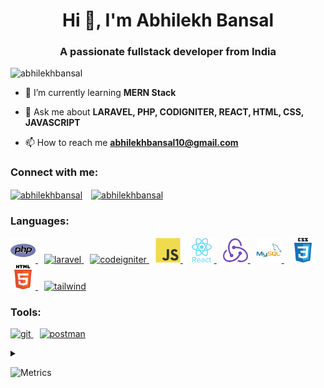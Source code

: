 <h1 align="center">Hi 👋, I'm Abhilekh Bansal</h1>

<h3 align="center">A passionate fullstack developer from India</h3>

<p align="left"> <img src="https://komarev.com/ghpvc/?username=abhilekhbansal&label=Profile%20views&color=0e75b6&style=flat" alt="abhilekhbansal" /> </p>

- 🌱 I’m currently learning **MERN Stack**

- 💬 Ask me about **LARAVEL, PHP, CODIGNITER, REACT, HTML, CSS, JAVASCRIPT**

- 📫 How to reach me **abhilekhbansal10@gmail.com**

<h3 align="left">Connect with me:</h3>
<p align="left">
<a href="https://www.linkedin.com/in/abhilekh-bansal/" style="margin-right:10px" target="blank"><img align="center" src="https://camo.githubusercontent.com/bbd5a3be2124528ab2064d49356ed845b5f9a05fc79c603e25c76c6601e28b67/68747470733a2f2f696d672e736869656c64732e696f2f62616467652f4c696e6b6564496e2d2532333030373742352e7376673f6c6f676f3d6c696e6b6564696e266c6f676f436f6c6f723d7768697465" alt="abhilekhbansal"  /></a>
<a href="https://instagram.com/abhilekhbansal" style="margin-right:10px" target="blank"><img align="center" src="https://raw.githubusercontent.com/rahuldkjain/github-profile-readme-generator/master/src/images/icons/Social/instagram.svg" alt="abhilekhbansal" height="30" width="40" /></a>
</p>

<h3 align="left">Languages:</h3>
<p align="left"> <a href="https://www.php.net" style="margin-right:10px" target="_blank" rel="noreferrer"> <img src="https://raw.githubusercontent.com/devicons/devicon/master/icons/php/php-original.svg" alt="php" width="40" height="40"/> </a> <a href="https://laravel.com/" style="margin-right:10px" target="_blank" rel="noreferrer"> <img src="https://laravel.com/img/logomark.min.svg" alt="laravel" width="40" height="40"/> </a> <a href="https://codeigniter.com" style="margin-right:10px" target="_blank" rel="noreferrer"> <img src="https://cdn.worldvectorlogo.com/logos/codeigniter.svg" alt="codeigniter" width="40" height="40"/> </a><a href="https://developer.mozilla.org/en-US/docs/Web/JavaScript" style="margin-right:10px" target="_blank" rel="noreferrer"> <img src="https://raw.githubusercontent.com/devicons/devicon/master/icons/javascript/javascript-original.svg" alt="javascript" width="40" height="40"/> </a> <a href="https://reactjs.org/" style="margin-right:10px" target="_blank" rel="noreferrer"> <img src="https://raw.githubusercontent.com/devicons/devicon/master/icons/react/react-original-wordmark.svg" alt="react" width="40" height="40"/> </a> <a href="https://redux.js.org" style="margin-right:10px" target="_blank" rel="noreferrer"> <img src="https://raw.githubusercontent.com/devicons/devicon/master/icons/redux/redux-original.svg" alt="redux" width="40" height="40"/> </a> <a href="https://www.mysql.com/" style="margin-right:10px" target="_blank" rel="noreferrer"> <img src="https://raw.githubusercontent.com/devicons/devicon/master/icons/mysql/mysql-original-wordmark.svg" alt="mysql" width="40" height="40"/> </a> <a href="https://www.w3schools.com/css/" style="margin-right:10px" target="_blank" rel="noreferrer"> <img src="https://raw.githubusercontent.com/devicons/devicon/master/icons/css3/css3-original-wordmark.svg" alt="css3" width="40" height="40"/> </a> <a href="https://www.w3.org/html/" style="margin-right:10px" target="_blank" rel="noreferrer"> <img src="https://raw.githubusercontent.com/devicons/devicon/master/icons/html5/html5-original-wordmark.svg" alt="html5" width="40" height="40"/> </a>   <a href="https://tailwindcss.com/" style="margin-right:10px" target="_blank" rel="noreferrer"> <img src="https://www.vectorlogo.zone/logos/tailwindcss/tailwindcss-icon.svg" alt="tailwind" width="40" height="40"/> </a> </p>

<h3 align="left">Tools:</h3>
<p align="left"> <a href="https://git-scm.com/" style="margin-right:10px" target="_blank" rel="noreferrer"> <img src="https://www.vectorlogo.zone/logos/git-scm/git-scm-icon.svg" alt="git" width="40" height="40"/> </a>  <a href="https://postman.com" style="margin-right:10px" target="_blank" rel="noreferrer"> <img src="https://www.vectorlogo.zone/logos/getpostman/getpostman-icon.svg" alt="postman" width="40" height="40"/> </a> </p>
<details>
<summary>

![Metrics](https://metrics.lecoq.io/abhilekhbansal?template=classic&base.header=0&isocalendar=1&languages=1&achievements=1&lines=1&base.indepth=false&base.hireable=false&isocalendar.duration=half-year&languages.ignored=HTML%2CCSS%2CASP%2CBATCHFILE&languages.limit=8&languages.threshold=0%25&languages.other=false&languages.colors=github&languages.sections=most-used&languages.indepth=false&languages.analysis.timeout=15&languages.categories=markup%2C%20programming&languages.recent.categories=markup%2C%20programming&languages.recent.load=300&languages.recent.days=14&achievements.threshold=B&achievements.secrets=false&achievements.display=compact&achievements.limit=0&config.timezone=Asia%2FKolkata&config.order=base.header%2C%20isocalendar&config.display=large)

</summary>
</details>
<!-- <h3 align="left">Support:</h3>
<p><a href="https://www.buymeacoffee.com/AbhilekhBansal"> <img align="left" src="https://cdn.buymeacoffee.com/buttons/v2/default-yellow.png" height="50" width="210" alt="AbhilekhBansal" /></a><a href="https://ko-fi.com/AbhilekhBansal"> <img align="left" src="https://cdn.ko-fi.com/cdn/kofi3.png?v=3" height="50" width="210" alt="AbhilekhBansal" /></a></p><br><br><br><br>
<br><br> -->
